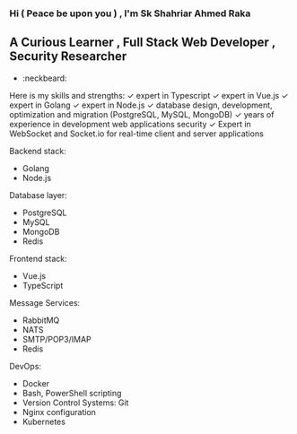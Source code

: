 ###  Hi ( Peace be upon you ) , I'm Sk Shahriar Ahmed Raka 

## A Curious Learner , Full Stack Web Developer , Security Researcher 
- :neckbeard:

Here is my skills and strengths:
✓  expert in Typescript
✓  expert in Vue.js
✓  expert in Golang 
✓  expert in Node.js
✓  database design, development, optimization and migration (PostgreSQL, MySQL, MongoDB)
✓ years of experience in development web applications security
✓ Expert in WebSocket and Socket.io for real-time client and server applications

Backend stack: 
- Golang
- Node.js

Database layer: 
- PostgreSQL
- MySQL
- MongoDB
- Redis

Frontend stack: 
- Vue.js
- TypeScript

Message Services:
- RabbitMQ
- NATS
- SMTP/POP3/IMAP
- Redis

DevOps:
- Docker
- Bash, PowerShell scripting
- Version Control Systems: Git
- Nginx configuration
- Kubernetes 
